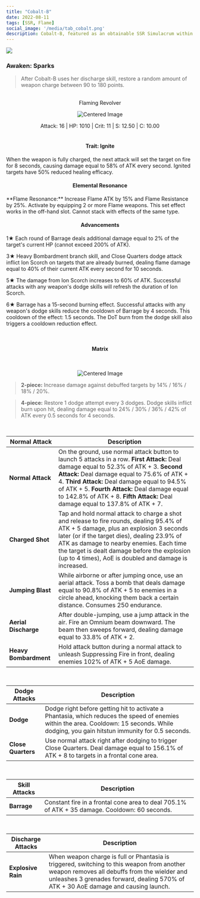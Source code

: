 ```yaml
---
title: "Cobalt-B"
date: 2022-08-11
tags: [SSR, Flame]
social_image: '/media/tab_cobalt.png'
description: Cobalt-B, featured as an obtainable SSR Simulacrum within the simulacrum system, associated with the weapon Flaming Revolver
---
```


![](https://i.postimg.cc/2SzRQZtf/Simulacrum-Cobalt-B-Awaken.webp)

### Awaken: Sparks
> After Cobalt-B uses her discharge skill, restore a random amount of weapon charge between 90 to 180 points.

</br>

<center>Flaming Revolver</center>
<p align="center">
<img src="https://i.postimg.cc/pV79r2pv/Icon-Weapon-Flaming-Revolver.webp" alt="Centered Image">
</p>
<center>
Attack: 16 | HP: 1010 | Crit: 11 | S: 12.50 | C: 10.00
</center>

</br>

<h4 style="text-align: center;"> Trait: Ignite </h4>
When the weapon is fully charged, the next attack will set the target on fire for 8 seconds, causing damage equal to 58% of ATK every second. Ignited targets have 50% reduced healing efficacy.

<h4 style="text-align: center;"> Elemental Resonance </h4> 
**Flame Resonance:** Increase Flame ATK by 15% and Flame Resistance by 25%. Activate by equipping 2 or more Flame weapons. This set effect works in the off-hand slot. Cannot stack with effects of the same type.


<h4 style="text-align: center;"> Advancements </h4>



1★ Each round of Barrage deals additional damage equal to 2% of the target's current HP (cannot exceed 200% of ATK).

3★ Heavy Bombardment branch skill, and Close Quarters dodge attack inflict Ion Scorch on targets that are already burned, dealing flame damage equal to 40% of their current ATK every second for 10 seconds.

5★ The damage from Ion Scorch increases to 60% of ATK. Successful attacks with any weapon's dodge skills will refresh the duration of Ion Scorch.

6★ Barrage has a 15-second burning effect. Successful attacks with any weapon's dodge skills reduce the cooldown of Barrage by 4 seconds. This cooldown of the effect: 1.5 seconds. The DoT burn from the dodge skill also triggers a cooldown reduction effect.




</br>

<h4 style="text-align: center;"> Matrix </h4>

</br>

<p align="center">
    <img src="https://i.postimg.cc/C532fMcH/Cobalt-B-m.png" alt="Centered Image">
</p>

> **2-piece:** Increase damage against debuffed targets by 14% / 16% / 18% / 20%.

> **4-piece:** Restore 1 dodge attempt every 3 dodges. Dodge skills inflict burn upon hit, dealing damage equal to 24% / 30% / 36% / 42% of ATK every 0.5 seconds for 4 seconds.

</br>

| Normal Attack |Description                                                                                                                     |
|-----------------|---------------------------------------------------------------------------------------------------------------------------------|
| **Normal Attack** | On the ground, use normal attack button to launch 5 attacks in a row. **First Attack:** Deal damage equal to 52.3% of ATK + 3. **Second Attack:** Deal damage equal to 75.6% of ATK + 4. **Third Attack:** Deal damage equal to 94.5% of ATK + 5. **Fourth Attack:** Deal damage equal to 142.8% of ATK + 8. **Fifth Attack:** Deal damage equal to 137.8% of ATK + 7. |
| **Charged Shot** | Tap and hold normal attack to charge a shot and release to fire rounds, dealing 95.4% of ATK + 5 damage, plus an explosion 3 seconds later (or if the target dies), dealing 23.9% of ATK as damage to nearby enemies. Each time the target is dealt damage before the explosion (up to 4 times), AoE is doubled and damage is increased. |
| **Jumping Blast** | While airborne or after jumping once, use an aerial attack. Toss a bomb that deals damage equal to 90.8% of ATK + 5 to enemies in a circle ahead, knocking them back a certain distance. Consumes 250 endurance. |
| **Aerial Discharge** | After double-jumping, use a jump attack in the air. Fire an Omnium beam downward. The beam then sweeps forward, dealing damage equal to 33.8% of ATK + 2. |
| **Heavy Bombardment** | Hold attack button during a normal attack to unleash Suppressing Fire in front, dealing enemies 102% of ATK + 5 AoE damage.

</br>


| Dodge Attacks          | Description                                                                                                                     |
|-----------------|---------------------------------------------------------------------------------------------------------------------------------|
| **Dodge** | Dodge right before getting hit to activate a Phantasia, which reduces the speed of enemies within the area. Cooldown: 15 seconds. While dodging, you gain hitstun immunity for 0.5 seconds. |
| **Close Quarters** | Use normal attack right after dodging to trigger Close Quarters. Deal damage equal to 156.1% of ATK + 8 to targets in a frontal cone area. |

</br>

| Skill Attacks          | Description                                                                                                                     |
|-----------------|---------------------------------------------------------------------------------------------------------------------------------|
| **Barrage** | Constant fire in a frontal cone area to deal 705.1% of ATK + 35 damage. Cooldown: 60 seconds. |

</br>

| Discharge Attacks          | Description                                                                                                                     |
|-----------------|---------------------------------------------------------------------------------------------------------------------------------|
| **Explosive Rain** | When weapon charge is full or Phantasia is triggered, switching to this weapon from another weapon removes all debuffs from the wielder and unleashes 3 grenades forward, dealing 570% of ATK + 30 AoE damage and causing launch.

